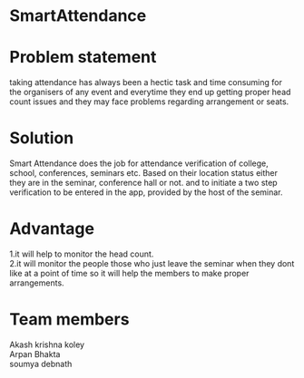 # SmartAttendance

# Problem statement
taking attendance has always been a hectic task and time consuming for the organisers of any event and everytime they end up getting 
proper head count issues and they may face problems regarding arrangement or seats.

# Solution
Smart Attendance does the job for attendance verification of college, school, conferences, seminars etc. Based on their location status either they are in the seminar, conference hall or not. and to initiate a two step verification to be entered in the app, provided by the host of the seminar.

# Advantage
1.it will help to monitor the head count.<br/>
2.it will monitor the people those who just leave the seminar when they dont like at a point of time so it will help the members to make proper arrangements.

# Team members
Akash krishna koley<br/>
Arpan Bhakta<br/>
soumya debnath<br/>
